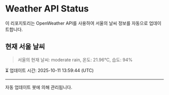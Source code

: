 
# Weather API Status

이 리포지토리는 OpenWeather API를 사용하여 서울의 날씨 정보를 자동으로 업데이트합니다.

## 현재 서울 날씨
> 서울의 현재 날씨: moderate rain, 온도: 21.96°C, 습도: 94%

⏳ 업데이트 시간: 2025-10-11 13:59:44 (UTC)

---
자동 업데이트 봇에 의해 관리됩니다.
